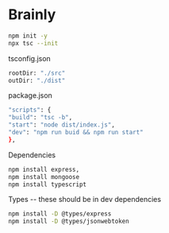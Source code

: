 # Brainly

```bash
npm init -y
npx tsc --init
```

tsconfig.json

```bash
rootDir: "./src"
outDir: "./dist"
```

package.json

```bash
"scripts": {
"build": "tsc -b",
"start": "node dist/index.js",
"dev": "npm run buid && npm run start"
},
```

Dependencies

```bash
npm install express,
npm install mongoose
npm install typescript
```

Types -- these should be in dev dependencies

```bash
npm install -D @types/express
npm install -D @types/jsonwebtoken
```
